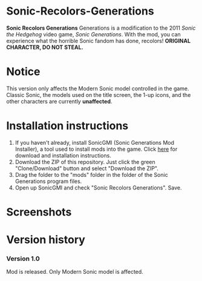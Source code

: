 # Sonic-Recolors-Generations
<b>Sonic Recolors Generations</b> Generations is a modification to the 2011 <i>Sonic the Hedgehog</i> video game, <i>Sonic Generations</i>. With the mod, you can experience what the horrible Sonic fandom has done, recolors! <b>ORIGINAL CHARACTER, DO NOT STEAL.</b>

<h1>Notice</h1>
This version only affects the Modern Sonic model controlled in the game. Classic Sonic, the models used on the title screen, the 1-up icons, and the other characters are currently <b>unaffected</b>.

<h1>Installation instructions</h1>
<ol>
<li>If you haven't already, install SonicGMI (Sonic Generations Mod Installer), a tool used to install mods into the game. Click <a href="http://forums.sonicretro.org/?showtopic=26974">here</a> for download and installation instructions.</li>
<li>Download the ZIP of this repository. Just click the green "Clone/Download" button and select "Download the ZIP".</li>
<li>Drag the folder to the "mods" folder in the folder of the Sonic Generations program files.</li>
<li>Open up SonicGMI and check "Sonic Recolors Generations". Save.</li>
</ol>

<h1>Screenshots</h1
<img src="http://i.cubeupload.com/8BYFvN.jpg">

<h1>Version history</h1>
<h3>Version 1.0</h3>
Mod is released. Only Modern Sonic model is affected.
